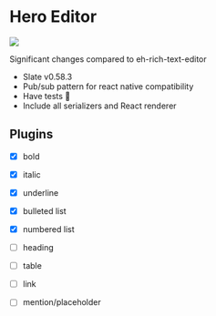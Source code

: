 # Hero Editor

![](https://github.com/thinkei/hero-editor/workflows/ci/badge.svg)

Significant changes compared to eh-rich-text-editor

- Slate v0.58.3
- Pub/sub pattern for react native compatibility
- Have tests 🤣
- Include all serializers and React renderer

## Plugins

- [x] bold
- [x] italic
- [x] underline
- [x] bulleted list
- [x] numbered list
- [ ] heading
- [ ] table
- [ ] link
- [ ] mention/placeholder

